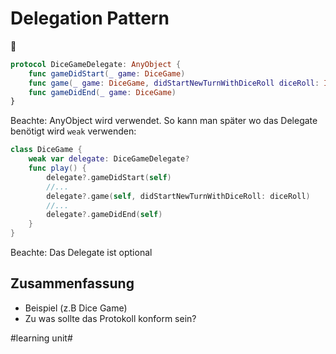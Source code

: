 # Delegation Pattern
🍷

```swift
protocol DiceGameDelegate: AnyObject {
    func gameDidStart(_ game: DiceGame)
    func game(_ game: DiceGame, didStartNewTurnWithDiceRoll diceRoll: Int)
    func gameDidEnd(_ game: DiceGame)
}
```

Beachte: AnyObject wird verwendet. So kann man später wo das Delegate benötigt wird `weak` verwenden:

```swift
class DiceGame {
	weak var delegate: DiceGameDelegate?
	func play() {
		delegate?.gameDidStart(self)
		//...
		delegate?.game(self, didStartNewTurnWithDiceRoll: diceRoll)
	    //...
		delegate?.gameDidEnd(self)
	}
}
```

Beachte: Das Delegate ist optional

## Zusammenfassung
- Beispiel (z.B Dice Game)
- Zu was sollte das Protokoll konform sein?

#learning unit#